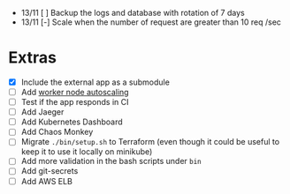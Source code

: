  - 13/11 [ ] Backup the logs and database with rotation of 7 days
 - 13/11 [-] Scale when the number of request are greater than 10 req /sec

# Extras

 - [X] Include the external app as a submodule
 - [ ] Add [worker node autoscaling](https://github.com/terraform-aws-modules/terraform-aws-eks/blob/master/docs/autoscaling.md)
 - [ ] Test if the app responds in CI
 - [ ] Add Jaeger
 - [ ] Add Kubernetes Dashboard
 - [ ] Add Chaos Monkey
 - [ ] Migrate `./bin/setup.sh` to Terraform (even though it could be useful to keep it to use it locally on minikube)
 - [ ] Add more validation in the bash scripts under `bin`
 - [ ] Add git-secrets
 - [ ] Add AWS ELB
